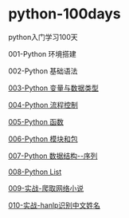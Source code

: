 # python-100days
python入门学习100天

001-Python 环境搭建

002-Python 基础语法

[003-Python 变量与数据类型](/python-003.md)

[004-Python 流程控制](/python-004.md)

[005-Python 函数](/python-005.md)

[006-Python 模块和包](/python-006.md)

[007-Python 数据结构--序列](/python-007.md)

[008-Python List](/python-008.md)

[009-实战-爬取网络小说](/python-009.md)

[010-实战-hanlp识别中文姓名](/python-010.md)